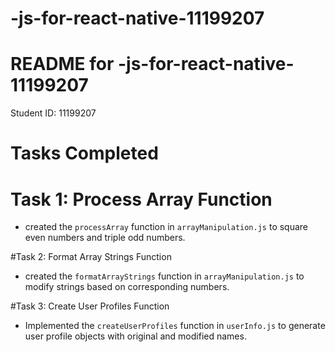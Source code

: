 # -js-for-react-native-11199207
# README for -js-for-react-native-11199207

Student ID: 11199207

# Tasks Completed

# Task 1: Process Array Function
- created the `processArray` function in `arrayManipulation.js` to square even numbers and triple odd numbers.

#Task 2: Format Array Strings Function
- created the `formatArrayStrings` function in `arrayManipulation.js` to modify strings based on corresponding numbers.

#Task 3: Create User Profiles Function
- Implemented the `createUserProfiles` function in `userInfo.js` to generate user profile objects with original and modified names.





